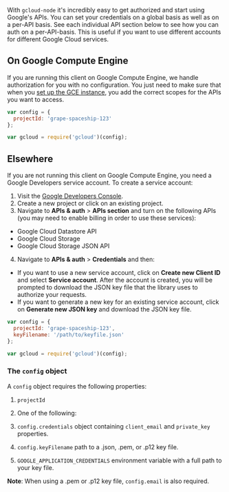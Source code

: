 With `gcloud-node` it's incredibly easy to get authorized and start using Google's APIs. You can set your credentials on a global basis as well as on a per-API basis. See each individual API section below to see how you can auth on a per-API-basis. This is useful if you want to use different accounts for different Google Cloud services.

## On Google Compute Engine

If you are running this client on Google Compute Engine, we handle authorization for you with no configuration. You just need to make sure that when you [set up the GCE instance][gce-how-to], you add the correct scopes for the APIs you want to access.

``` js
var config = {
  projectId: 'grape-spaceship-123'
};

var gcloud = require('gcloud')(config);
```

## Elsewhere

If you are not running this client on Google Compute Engine, you need a Google Developers service account. To create a service account:

1. Visit the [Google Developers Console][dev-console].
2. Create a new project or click on an existing project.
3. Navigate to  **APIs & auth** > **APIs section** and turn on the following APIs (you may need to enable billing in order to use these services):
  * Google Cloud Datastore API
  * Google Cloud Storage
  * Google Cloud Storage JSON API
4. Navigate to **APIs & auth** >  **Credentials** and then:
  * If you want to use a new service account, click on **Create new Client ID** and select **Service account**. After the account is created, you will be prompted to download the JSON key file that the library uses to authorize your requests.
  * If you want to generate a new key for an existing service account, click on **Generate new JSON key** and download the JSON key file.

``` js
var config = {
  projectId: 'grape-spaceship-123',
  keyFilename: '/path/to/keyfile.json'
};

var gcloud = require('gcloud')(config);
```

### The `config` object

A `config` object requires the following properties:

1. `projectId`

2. One of the following:
  1. `config.credentials` object containing `client_email` and `private_key` properties.
  2. `config.keyFilename` path to a .json, .pem, or .p12 key file.
  3. `GOOGLE_APPLICATION_CREDENTIALS` environment variable with a full path to your key file.

**Note**: When using a .pem or .p12 key file, `config.email` is also required.

[dev-console]: https://console.developers.google.com/project
[gce-how-to]: https://cloud.google.com/compute/docs/authentication#using
